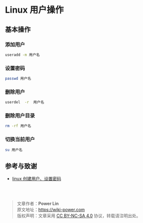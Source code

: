# Linux 用户操作

## 基本操作

### 添加用户

```bash
useradd -m 用户名
```

### 设置密码  

```bash
passwd 用户名
```

### 删除用户

```bash
userdel  -r  用户名
```

### 删除用户目录

```bash
rm -rf 用户名
```

### 切换当前用户

```bash
su 用户名
```

## 参考与致谢

- [linux 创建用户、设置密码](https://blog.csdn.net/li_101357/article/details/69367457)

<br />

<br />

> 文章作者：**Power Lin**  
> 原文地址：<https://wiki-power.com>  
> 版权声明：文章采用 [CC BY-NC-SA 4.0](https://creativecommons.org/licenses/by/4.0/deed.zh) 协议，转载请注明出处。
